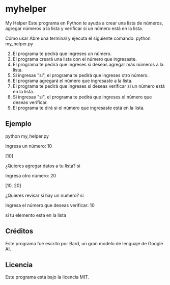 # myhelper
My Helper
Este programa en Python te ayuda a crear una lista de números, agregar números a la lista y verificar si un número está en la lista.

Cómo usar
Abre una terminal y ejecuta el siguiente comando:
python my_helper.py


2. El programa te pedirá que ingreses un número.
3. El programa creará una lista con el número que ingresaste.
4. El programa te pedirá que ingreses si deseas agregar más números a la lista.
5. Si ingresas "si", el programa te pedirá que ingreses otro número.
6. El programa agregará el número que ingresaste a la lista.
7. El programa te pedirá que ingreses si deseas verificar si un número está en la lista.
8. Si ingresas "si", el programa te pedirá que ingreses el número que deseas verificar.
9. El programa te dirá si el número que ingresaste está en la lista.

## Ejemplo

python my_helper.py

Ingresa un número: 10

[10]

¿Quieres agregar datos a tu lista? si

Ingresa otro número: 20

[10, 20]

¿Quieres revisar si hay un numero? si

Ingresa el número que deseas verificar: 10

si tu elemento esta en la lista


## Créditos

Este programa fue escrito por Bard, un gran modelo de lenguaje de Google AI.

## Licencia

Este programa está bajo la licencia MIT.
